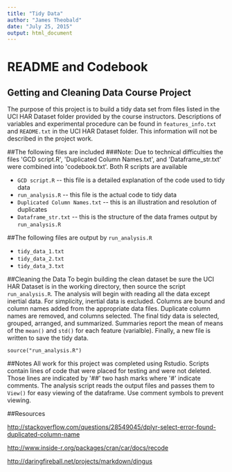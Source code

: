 ```yaml
---
title: "Tidy Data"
author: "James Theobald"
date: "July 25, 2015"
output: html_document
---
```


README and Codebook
===================

Getting and Cleaning Data Course Project
----------------------------------------

The purpose of this project is to build a tidy data set from files listed in the UCI HAR Dataset folder provided by the course instructors.  Descriptions of variables and experimental procedure can be found in `features_info.txt` and `README.txt` in the UCI HAR Dataset folder.  This information will not be described in the project work.

##The following files are included
###Note: Due to technical difficulties the files 'GCD script.R', 'Duplicated Column Names.txt',   and 'Dataframe_str.txt' were combined into 'codebook.txt'.  Both R scripts are available
* `GCD script.R` -- this file is a detailed explanation of the code used to tidy data
* `run_analysis.R` -- this file is the actual code to tidy data  
* `Duplicated Column Names.txt` -- this is an illustration and resolution of duplicates
* `Dataframe_str.txt` -- this is the structure of the data frames output by `run_analysis.R`

##The following files are output by `run_analysis.R`
* `tidy_data_1.txt`
* `tidy_data_2.txt`
* `tidy_data_3.txt`

##Cleaning the Data
To begin building the clean dataset be sure the UCI HAR Dataset is in the working directory, then source the script `run_analysis.R`.
The analysis will begin with reading all the data except inertial data.  For simplicity, inertial data is excluded.  Columns are bound and column names added from the appropriate data files. Duplicate column names are removed, and columns selected.  The final tidy data is selected, grouped, arranged, and summarized.  Summaries report the mean of means of the `mean()` and `std()` for each feature (varialble).  Finally, a new file is written to save the tidy data.

```{r eval = FALSE}
source("run_analysis.R")
```

##Notes
All work for this project was completed using Rstudio.
Scripts contain lines of code that were placed for testing and were not deleted.  Those lines are indicated by '##' two hash marks where '#' indicate comments.
The analysis script reads the output files and passes them to `View()` for easy viewing of the dataframe. Use comment symbols to prevent viewing.

##Resources 

<http://stackoverflow.com/questions/28549045/dplyr-select-error-found-duplicated-column-name>

<http://www.inside-r.org/packages/cran/car/docs/recode>

<http://daringfireball.net/projects/markdown/dingus>
